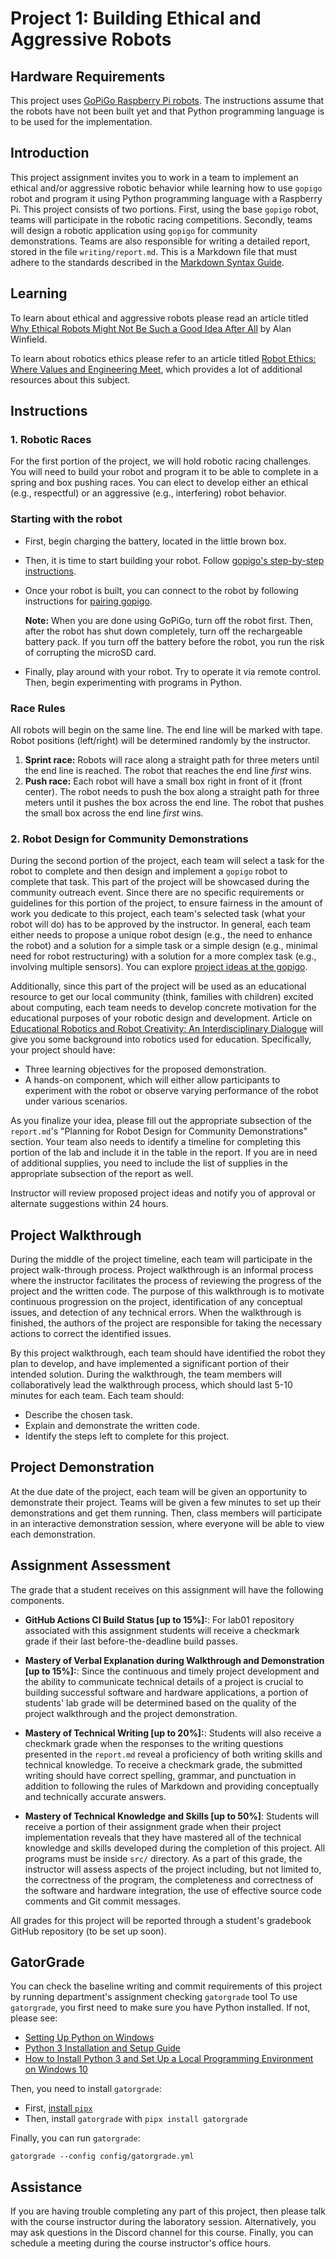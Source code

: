 # Project 1: Building Ethical and Aggressive Robots

## Hardware Requirements

This project uses [GoPiGo Raspberry Pi robots](https://gopigo.io/). The instructions assume that the robots have not been built yet and that Python programming language is to be used for the implementation.

## Introduction

This project assignment invites you to work in a team to implement an ethical and/or aggressive robotic behavior while learning how to use `gopigo` robot and program it using Python programming language with a Raspberry Pi. This project consists of two portions. First, using the base `gopigo` robot, teams will participate in the robotic racing competitions. Secondly, teams will design a robotic application using `gopigo` for community demonstrations. Teams are also responsible for writing a detailed report, stored in the file `writing/report.md`. This is a Markdown file that must adhere to the standards described in the [Markdown Syntax Guide](https://guides.github.com/features/mastering-markdown/). 

## Learning

To learn about ethical and aggressive robots please read an article titled [Why Ethical Robots Might Not Be Such a Good Idea After All](https://spectrum.ieee.org/automaton/robotics/artificial-intelligence/why-ethical-robots-might-not-be-such-a-good-idea-after-all) by Alan Winfield.

To learn about robotics ethics please refer to an article titled [Robot Ethics: Where Values and Engineering Meet](https://www.automate.org/blogs/robot-ethics-where-values-and-engineering-meet), which provides a lot of additional resources about this subject.

## Instructions

### 1\. Robotic Races

For the first portion of the project, we will hold robotic racing challenges. You will need to build your robot and program it to be able to complete in a spring and box pushing races. You can elect to develop either an ethical (e.g., respectful) or an aggressive (e.g., interfering) robot behavior.

### Starting with the robot

- First, begin charging the battery, located in the little brown box.
- Then, it is time to start building your robot. Follow [gopigo's step-by-step instructions](https://gopigo.io/start).
- Once your robot is built, you can connect to the robot by following instructions for [pairing gopigo](https://gopigo.io/pairing-gopigo-os/).

  **Note:** When you are done using GoPiGo, turn off the robot first. Then, after the robot has shut down completely, turn off the rechargeable battery pack. If you turn off the battery before the robot, you run the risk of corrupting the microSD card.

- Finally, play around with your robot. Try to operate it via remote control. Then, begin experimenting with programs in Python.

### Race Rules

All robots will begin on the same line. The end line will be marked with tape. Robot positions (left/right) will be determined randomly by the instructor.

1. **Sprint race:** Robots will race along a straight path for three meters until the end line is reached. The robot that reaches the end line _first_ wins.
2. **Push race:** Each robot will have a small box right in front of it (front center). The robot needs to push the box along a straight path for three meters until it pushes the box across the end line. The robot that pushes the small box across the end line _first_ wins.

### 2\. Robot Design for Community Demonstrations

During the second portion of the project, each team will select a task for the robot to complete and then design and implement a `gopigo` robot to complete that task. This part of the project will be showcased during the community outreach event. Since there are no specific requirements or guidelines for this portion of the project, to ensure fairness in the amount of work you dedicate to this project, each team's selected task (what your robot will do) has to be approved by the instructor. In general, each team either needs to propose a unique robot design (e.g., the need to enhance the robot) and a solution for a simple task or a simple design (e.g., minimal need for robot restructuring) with a solution for a more complex task (e.g., involving multiple sensors). You can explore [project ideas at the gopigo](https://gopigo.io/projects/).

Additionally, since this part of the project will be used as an educational resource to get our local community (think, families with children) excited about computing, each team needs to develop concrete motivation for the educational purposes of your robotic design and development. Article on [Educational Robotics and Robot Creativity: An Interdisciplinary Dialogue](https://www.frontiersin.org/articles/10.3389/frobt.2021.662030/full) will give you some background into robotics used for education. Specifically, your project should have:

- Three learning objectives for the proposed demonstration.
- A hands-on component, which will either allow participants to experiment with the robot or observe varying performance of the robot under various scenarios.

As you finalize your idea, please fill out the appropriate subsection of the `report.md`'s "Planning for Robot Design for Community Demonstrations" section. Your team also needs to identify a timeline for completing this portion of the lab and include it in the table in the report. If you are in need of additional supplies, you need to include the list of supplies in the appropriate subsection of the report as well.

Instructor will review proposed project ideas and notify you of approval or alternate suggestions within 24 hours.

## Project Walkthrough

During the middle of the project timeline, each team will participate in the project walk-through process. Project walkthrough is an informal process where the instructor facilitates the process of reviewing the progress of the project and the written code. The purpose of this walkthrough is to motivate continuous progression on the project, identification of any conceptual issues, and detection of any technical errors. When the walkthrough is finished, the authors of the project are responsible for taking the necessary actions to correct the identified issues.

By this project walkthrough, each team should have identified the robot they plan to develop, and have implemented a significant portion of their intended solution. During the walkthrough, the team members will collaboratively lead the walkthrough process, which should last 5-10 minutes for each team. Each team should:

- Describe the chosen task.
- Explain and demonstrate the written code.
- Identify the steps left to complete for this project.

## Project Demonstration

At the due date of the project, each team will be given an opportunity to demonstrate their project. Teams will be given a few minutes to set up their demonstrations and get them running. Then, class members will participate in an interactive demonstration session, where everyone will be able to view each demonstration.

## Assignment Assessment

The grade that a student receives on this assignment will have the following components.

- **GitHub Actions CI Build Status [up to 15%]:**: For lab01 repository associated with this assignment students will receive a checkmark grade if their last before-the-deadline build passes.

- **Mastery of Verbal Explanation during Walkthrough and Demonstration [up to 15%]:**: Since the continuous and timely project development and the ability to communicate technical details of a project is crucial to building successful software and hardware applications, a portion of students' lab grade will be determined based on the quality of the project walkthrough and the project demonstration.

- **Mastery of Technical Writing [up to 20%]:**: Students will also receive a checkmark grade when the responses to the writing questions presented in the `report.md` reveal a proficiency of both writing skills and technical knowledge. To receive a checkmark grade, the submitted writing should have correct spelling, grammar, and punctuation in addition to following the rules of Markdown and providing conceptually and technically accurate answers.

- **Mastery of Technical Knowledge and Skills [up to 50%]**: Students will receive a portion of their assignment grade when their project implementation reveals that they have mastered all of the technical knowledge and skills developed during the completion of this project. All programs must be inside `src/` directory. As a part of this grade, the instructor will assess aspects of the project including, but not limited to, the correctness of the program, the completeness and correctness of the software and hardware integration, the use of effective source code comments and Git commit messages.

All grades for this project will be reported through a student's gradebook GitHub repository (to be set up soon).

## GatorGrade

You can check the baseline writing and commit requirements of this project by running department's assignment checking `gatorgrade` tool To use `gatorgrade`, you first need to make sure you have Python installed. If not, please see:

- [Setting Up Python on Windows](https://realpython.com/lessons/python-windows-setup/)
- [Python 3 Installation and Setup Guide](https://realpython.com/installing-python/)
- [How to Install Python 3 and Set Up a Local Programming Environment on Windows 10](https://www.digitalocean.com/community/tutorials/how-to-install-python-3-and-set-up-a-local-programming-environment-on-windows-10)

Then, you need to install `gatorgrade`:

- First, [install `pipx`](https://pypa.github.io/pipx/installation/)
- Then, install `gatorgrade` with `pipx install gatorgrade`

Finally, you can run `gatorgrade`:

`gatorgrade --config config/gatorgrade.yml`

## Assistance

If you are having trouble completing any part of this project, then please talk with the course instructor during the laboratory session. Alternatively, you may ask questions in the Discord channel for this course. Finally, you can schedule a meeting during the course instructor's office hours.
